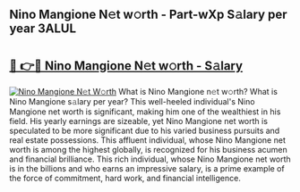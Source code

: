## Nino Mangione N𝚎t w𝚘rth - Part-wXp S𝚊lary per year 3ALUL

# <h2><a href="http://gc2208.nevu.top/?p=Nino+Mangione">🔗 👉🔴 Nino Mangione N𝚎t w𝚘rth - S𝚊lary</a></h2>

[![Nino Mangione N𝚎t W𝚘rth](https://i.imgur.com/Oavwk0R.jpeg)](http://gc2208.nevu.top/?p=Nino+Mangione)
What is Nino Mangione n𝚎t w𝚘rth? What is Nino Mangione s𝚊lary per year?
This well-heeled individual's Nino Mangione net worth is significant, making him one of the wealthiest in his field. His yearly earnings are sizeable, yet Nino Mangione net worth is speculated to be more significant due to his varied business pursuits and real estate possessions. This affluent individual, whose Nino Mangione net worth is among the highest globally, is recognized for his business acumen and financial brilliance. This rich individual, whose Nino Mangione net worth is in the billions and who earns an impressive salary, is a prime example of the force of commitment, hard work, and financial intelligence.
